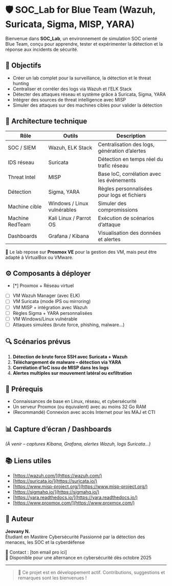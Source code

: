 # 🛡️ SOC_Lab for Blue Team (Wazuh, Suricata, Sigma, MISP, YARA)

Bienvenue dans **SOC_Lab**, un environnement de simulation SOC orienté Blue Team, conçu pour apprendre, tester et expérimenter la détection et la réponse aux incidents de sécurité.

## 🎯 Objectifs

- Créer un lab complet pour la surveillance, la détection et le threat hunting
- Centraliser et corréler des logs via Wazuh et l’ELK Stack
- Détecter des attaques réseau et système grâce à Suricata, Sigma, YARA
- Intégrer des sources de threat intelligence avec MISP
- Simuler des attaques sur des machines cibles pour valider la détection

## 🧱 Architecture technique

| Rôle            | Outils                          | Description                                      |
|-----------------|----------------------------------|--------------------------------------------------|
| SOC / SIEM      | Wazuh, ELK Stack                | Centralisation des logs, génération d’alertes    |
| IDS réseau      | Suricata                        | Détection en temps réel du trafic réseau         |
| Threat Intel    | MISP                            | Base IoC, corrélation avec les événements        |
| Détection       | Sigma, YARA                     | Règles personnalisées pour logs et fichiers      |
| Machine cible   | Windows / Linux vulnérables     | Simuler des compromissions                      |
| Machine RedTeam | Kali Linux / Parrot OS          | Exécution de scénarios d’attaque                 |
| Dashboards      | Grafana / Kibana                | Visualisation des données et alertes             |

📌 Le lab repose sur **Proxmox VE** pour la gestion des VM, mais peut être adapté à VirtualBox ou VMware.

## ⚙️ Composants à déployer

- [*] Proxmox + Réseau virtuel
- [ ] VM Wazuh Manager (avec ELK)
- [ ] VM Suricata (mode IPS ou mirroring)
- [ ] VM MISP + intégration avec Wazuh
- [ ] Règles Sigma + YARA personnalisées
- [ ] VM Windows/Linux vulnérable
- [ ] Attaques simulées (brute force, phishing, malware…)

## 🔍 Scénarios prévus

1. **Détection de brute force SSH avec Suricata + Wazuh**
2. **Téléchargement de malware – détection via YARA**
3. **Corrélation d’IoC issu de MISP dans les logs**
4. **Alertes multiples sur mouvement latéral ou exfiltration**

## 🧠 Prérequis

- Connaissances de base en Linux, réseau, et cybersécurité
- Un serveur Proxmox (ou équivalent) avec au moins 32 Go RAM
- (Recommandé) Connexion avec accès Internet pour les MAJ et CTI

## 📊 Capture d’écran / Dashboards

*(À venir – captures Kibana, Grafana, alertes Wazuh, logs Suricata…)*

## 📚 Liens utiles

- [https://wazuh.com/](https://wazuh.com/)
- [https://suricata.io/](https://suricata.io/)
- [https://www.misp-project.org/](https://www.misp-project.org/)
- [https://sigmahq.io/](https://sigmahq.io/)
- [https://yara.readthedocs.io/](https://yara.readthedocs.io/)
- [https://www.proxmox.com/](https://www.proxmox.com/)

## 👤 Auteur

**Jeovany N.**  
Étudiant en Mastère Cybersécurité 
Passionné par la détection des menaces, les SOC et la cyberdéfense

📧 Contact : [ton email pro ici]  
📅 Disponible pour une alternance en cybersécurité dès octobre 2025

---

> 📌 Ce projet est en développement actif. Contributions, suggestions et remarques sont les bienvenues !
